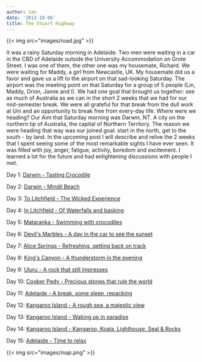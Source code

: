 ```yaml
---
author: Jan
date: '2013-10-06'
title: The Stuart Highway
---
```

{{< img src="images/road.jpg" >}}

It was a rainy Saturday morning in Adelaide. Two men were waiting in a car in
the CBD of Adelaide outside the University Accommodation on Grote Street. I was
one of them, the other one was my housemate, Richard. We were waiting for 
Maddy, a girl from Newcastle, UK. My housemate did us a favor and gave us a 
lift to the airport on that sad-looking Saturday. The airport was the meeting
point on that Saturday for a group of 5 people (Lin, Maddy, Orion, Jamie and
I). We had one goal that brought us together: see as much of Australia as we
can in the short 2 weeks that we had for our mid-semester break. We were all
grateful for that break from the dull work at Uni and an opportunity to break
free from every-day life. Where were we heading? Our Aim that Saturday morning
was Darwin, NT. A city on the northern tip of Australia, the capital of
Northern Territory. The reason we were heading that way was our joined goal:
start in the north, get to the south - by land. In the upcoming post I will
describe and relive the 2 weeks that I spent seeing some of the most remarkable
sights I have ever seen. It was filled with joy, anger, fatigue, activity,
boredom and excitement. I learned a lot for the future and had enlightening
discussions with people I met.

Day 1: [Darwin - Tasting Crocodile](../../pages/stuart_highway/day_01/)

Day 2: [Darwin - Mindil Beach](../../pages/stuart_highway/day_02)

Day 3: [To Litchfield - The Wicked Experience](../../pages/stuart_highway/day_03)

Day 4: [In Litchfield - Of Waterfalls and basking](../../pages/stuart_highway/day_04)

Day 5: [Mataranka - Swimming with crocodiles](../../pages/stuart_highway/day_05)

Day 6: [Devil's Marbles - A day in the car to see the sunset](../../pages/stuart_highway/day_06)

Day 7: [Alice Springs - Refreshing, getting back on track](../../pages/stuart_highway/day_07)

Day 8: [King's Canyon - A thunderstorm in the evening](../../pages/stuart_highway/day_08)

Day 9: [Uluru - A rock that still impresses](../../pages/stuart_highway/day_09)

Day 10: [Coober Pedy - Precious stones that rule the world](../../pages/stuart_highway/day_10)

Day 11: [Adelaide - A break, some sleep, repacking](../../pages/stuart_highway/day_11)

Day 12: [Kangaroo Island - A rough sea, a majestic view](../../pages/stuart_highway/day_12)

Day 13: [Kangaroo Island - Waking up in paradise](../../pages/stuart_highway/day_13)

Day 14: [Kangaroo Island - Kangaroo, Koala, Lighthouse, Seal & Rocks](../../pages/stuart_highway/day_14)

Day 15: [Adelaide - Time to relax](../../pages/stuart_highway/day_15)

{{< img src="images/map.png" >}}
